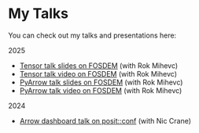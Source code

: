 # My Talks

You can check out my talks and presentations here:

2025
- [Tensor talk slides on FOSDEM](https://alenkaf.github.io/talks/FOSDEM_2025_tensor_extension.pdf) (with Rok Mihevc)
- [Tensor talk video on FOSDEM](https://ftp.fau.de/fosdem/2025/ub5132/fosdem-2025-6096-apache-arrow-tensor-arrays-an-approach-for-storing-tensor-data.av1.webm) (with Rok Mihevc)
- [PyArrow talk slides on FOSDEM](https://alenkaf.github.io/talks/FOSDEM_2025_PyArrow.pdf) (with Rok Mihevc)
- [PyArrow talk video on FOSDEM](https://ftp.fau.de/fosdem/2025/ud2218a/fosdem-2025-6092-what-can-pyarrow-do-for-you-array-interchange-storage-compute-and-transport.av1.webm) (with Rok Mihevc)

2024
- [Arrow dashboard talk on posit::conf](https://alenkaf.github.io/talks/PositConf_2024_Arrow_dash.pdf) (with Nic Crane)
